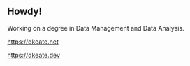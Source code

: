 ## Howdy!

Working on a degree in Data Management and Data Analysis.

https://dkeate.net

https://dkeate.dev
